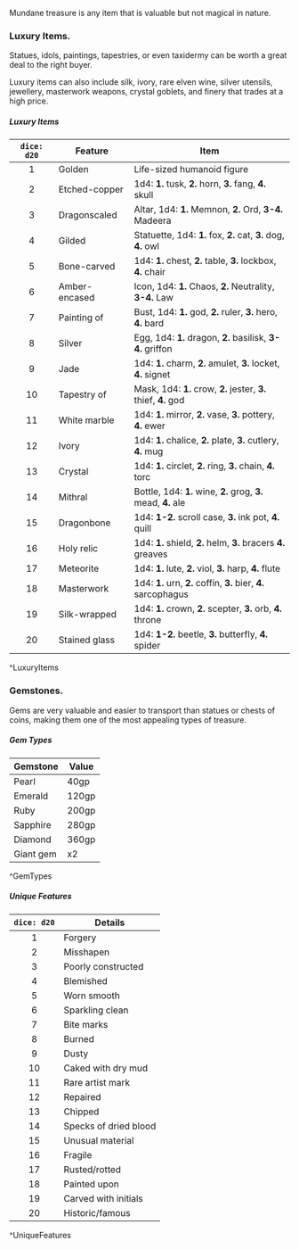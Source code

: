 
Mundane treasure is any item that is valuable but not magical in nature.

### Luxury Items.
Statues, idols, paintings, tapestries, or even taxidermy can be worth a great deal to the right buyer.

Luxury items can also include silk, ivory, rare elven wine, silver utensils, jewellery, masterwork weapons, crystal goblets, and finery that trades at a high price.

##### Luxury Items
| `dice: d20` | Feature       | Item                                                            |
|:-----------:| ------------- | --------------------------------------------------------------- |
|      1      | Golden        | Life-sized humanoid figure                                      |
|      2      | Etched-copper | 1d4: **1.** tusk, **2.** horn, **3.** fang, **4.** skull        |
|      3      | Dragonscaled  | Altar, 1d4: **1.** Memnon, **2.** Ord, **3-4.** Madeera         |
|      4      | Gilded        | Statuette, 1d4: **1.** fox, **2.** cat, **3.** dog, **4.** owl  |
|      5      | Bone-carved   | 1d4: **1.** chest, **2.** table, **3.** lockbox, **4.** chair   |
|      6      | Amber-encased | Icon, 1d4: **1.** Chaos, **2.** Neutrality, **3-4.** Law        |
|      7      | Painting of   | Bust, 1d4: **1.** god, **2.** ruler, **3.** hero, **4.** bard   |
|      8      | Silver        | Egg, 1d4: **1.** dragon, **2.** basilisk, **3-4.** griffon      |
|      9      | Jade          | 1d4: **1.** charm, **2.** amulet, **3.** locket, **4.** signet  |
|     10      | Tapestry of   | Mask, 1d4: **1.** crow, **2.** jester, **3.** thief, **4.** god |
|     11      | White marble  | 1d4: **1.** mirror, **2.** vase, **3.** pottery, **4.** ewer    |
|     12      | Ivory         | 1d4: **1.** chalice, **2.** plate, **3.** cutlery, **4.** mug   |
|     13      | Crystal       | 1d4: **1.** circlet, **2.** ring, **3.** chain, **4.** torc     |
|     14      | Mithral       | Bottle, 1d4: **1.** wine, **2.** grog, **3.** mead, **4.** ale  |
|     15      | Dragonbone    | 1d4: **1-2.** scroll case, **3.** ink pot, **4.** quill         |
|     16      | Holy relic    | 1d4: **1.** shield, **2.** helm, **3.** bracers **4.** greaves  |
|     17      | Meteorite     | 1d4: **1.** lute, **2.** viol, **3.** harp, **4.** flute        |
|     18      | Masterwork    | 1d4: **1.** urn, **2.** coffin, **3.** bier, **4.** sarcophagus |
|     19      | Silk-wrapped  | 1d4: **1.** crown, **2.** scepter, **3.** orb, **4.** throne    |
|     20      | Stained glass | 1d4: **1-2.** beetle, **3.** butterfly, **4.** spider           |
^LuxuryItems

### Gemstones.
Gems are very valuable and easier to transport than statues or chests of coins, making them one of the most appealing types of treasure.

##### Gem Types
| Gemstone  | Value |
| --------- | ----- |
| Pearl     | 40gp  |
| Emerald   | 120gp |
| Ruby      | 200gp |
| Sapphire  | 280gp |
| Diamond   | 360gp |
| Giant gem | x2    |
^GemTypes

##### Unique Features
| `dice: d20` | Details               |
|:-----------:| --------------------- |
|      1      | Forgery               |
|      2      | Misshapen             |
|      3      | Poorly constructed    |
|      4      | Blemished             |
|      5      | Worn smooth           |
|      6      | Sparkling clean       |
|      7      | Bite marks            |
|      8      | Burned                |
|      9      | Dusty                 |
|     10      | Caked with dry mud    |
|     11      | Rare artist mark      |
|     12      | Repaired              |
|     13      | Chipped               |
|     14      | Specks of dried blood |
|     15      | Unusual material      |
|     16      | Fragile               |
|     17      | Rusted/rotted         |
|     18      | Painted upon          |
|     19      | Carved with initials  |
|     20      | Historic/famous       |
^UniqueFeatures
